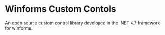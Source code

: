 # Winforms Custom Contols

An open source custom control library developed in the .NET 4.7 framework for winforms. 
